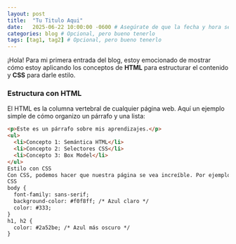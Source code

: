 ```yaml
---
layout: post
title:  "Tu Titulo Aqui"
date:   2025-06-22 10:00:00 -0600 # Asegúrate de que la fecha y hora sean correctas y que la hora no sea futura
categories: blog # Opcional, pero bueno tenerlo
tags: [tag1, tag2] # Opcional, pero bueno tenerlo
---
```

¡Hola! Para mi primera entrada del blog, estoy emocionado de mostrar cómo estoy aplicando los conceptos de **HTML** para estructurar el contenido y **CSS** para darle estilo.

### Estructura con HTML

El HTML es la columna vertebral de cualquier página web. Aquí un ejemplo simple de cómo organizo un párrafo y una lista:

```html
<p>Este es un párrafo sobre mis aprendizajes.</p>
<ul>
  <li>Concepto 1: Semántica HTML</li>
  <li>Concepto 2: Selectores CSS</li>
  <li>Concepto 3: Box Model</li>
</ul>
Estilo con CSS
Con CSS, podemos hacer que nuestra página se vea increíble. Por ejemplo, cambiando el color del texto y el fondo:
CSS
body {
  font-family: sans-serif;
  background-color: #f0f8ff; /* Azul claro */
  color: #333;
}
h1, h2 {
  color: #2a52be; /* Azul más oscuro */
}
